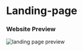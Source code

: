 # Landing-page
### Website Preview
![landing page preview](https://user-images.githubusercontent.com/99396451/176148539-471d0068-455b-4a15-bd65-f525f8bce6d5.png)
